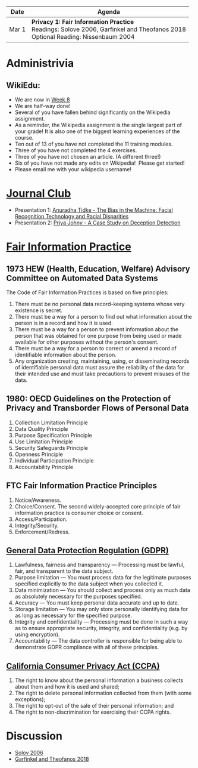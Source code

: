 |Date|Agenda|
|-------|-----------|
|Mar  1 |**Privacy 1: Fair Information Practice**<br/>Readings: Solove 2006, Garfinkel and Theofanos 2018<br/>Optional Reading: Nissenbaum 2004 |

# Administrivia
## WikiEdu:
* We are now in [Week 8](https://dashboard.wikiedu.org/courses/George_Washington_University/DATS_6450_-_Ethics_for_Data_Science_(Spring_Semester_2022)/timeline#week-8)
* We are half-way done!
* Several of you have fallen behind significantly on the Wikipedia assignment.
* As a reminder, the Wikipedia assignment is the single largest part of your grade! It is also one of the biggest learning experiences of the course.
* Ten out of 13 of you have not completed the 11 training modules.
* Three of you have not completed the 4 exercises.
* Three of you have not chosen an article. (A different three!)
* Six of you have not made any edits on Wikipedia!  Please get started!
* Please email me with your wikipedia username!


# [Journal Club](https://docs.google.com/spreadsheets/d/1i_ynYOWUPz0v_RICUTWsFoJnEvOYvmVwmvfUs8O9toU/edit#gid=0)
* Presentation 1: [Anuradha Tidke - The Bias in the Machine: Facial Recognition Technology and Racial Disparities](https://docs.google.com/presentation/d/1Q5gMHbbpDS3oIOTc8O6oDWw4mqF0sZHR/edit?usp=sharing&ouid=114142951656037982317&rtpof=true&sd=true)
* Presentation 2: [Priya Johny - A Case Study on Deception Detection]()

# [Fair Information Practice](https://www.databasenation.com/cifp.htm)
## 1973 HEW (Health, Education, Welfare) Advisory Committee on Automated Data Systems

The Code of Fair Information Practices is based on five principles:

1.	There must be no personal data record-keeping systems whose very existence is secret.
2.	There must be a way for a person to find out what information about the person is in a record and how it is used.
3.	There must be a way for a person to prevent information about the person that was obtained for one purpose from being used or made available for other purposes without the person's consent.
4.	There must be a way for a person to correct or amend a record of identifiable information about the person.
5.	Any organization creating, maintaining, using, or disseminating records of identifiable personal data must assure the reliability of the data for their intended use and must take precautions to prevent misuses of the data.

## 1980: OECD Guidelines on the Protection of Privacy and Transborder Flows of Personal Data

1. Collection Limitation Principle
2. Data Quality Principle
3. Purpose Specification Principle
4. Use Limitation Principle
5. Security Safeguards Principle
6. Openness Principle
7. Individual Participation Principle
8. Accountability Principle

## FTC Fair Information Practice Principles
1. Notice/Awareness.
2. Choice/Consent. The second widely-accepted core principle of fair information practice is consumer choice or consent.
3. Access/Participation.
4. Integrity/Security.
5. Enforcement/Redress.

## [General Data Protection Regulation (GDPR)](https://gdpr.eu/)

1.    Lawfulness, fairness and transparency — Processing must be lawful, fair, and transparent to the data subject.
2.    Purpose limitation — You must process data for the legitimate purposes specified explicitly to the data subject when you collected it.
3.    Data minimization — You should collect and process only as much data as absolutely necessary for the purposes specified.
4.    Accuracy — You must keep personal data accurate and up to date.
5.    Storage limitation — You may only store personally identifying data for as long as necessary for the specified purpose.
6.    Integrity and confidentiality — Processing must be done in such a way as to ensure appropriate security, integrity, and confidentiality (e.g. by using encryption).
7.    Accountability — The data controller is responsible for being able to demonstrate GDPR compliance with all of these principles.

## [California Consumer Privacy Act (CCPA)](https://oag.ca.gov/privacy/ccpa)
1.    The right to know about the personal information a business collects about them and how it is used and shared;
2.    The right to delete personal information collected from them (with some exceptions);
3.    The right to opt-out of the sale of their personal information; and
4.    The right to non-discrimination for exercising their CCPA rights.

# Discussion
* [Solov 2006](https://drive.google.com/file/d/14L39X82qOy81AbiYvdEzjoI03_b3RTOs/view?usp=sharing)
* [Garfinkel and Theofanos 2018](https://techscience.org/a/2018100903/)
